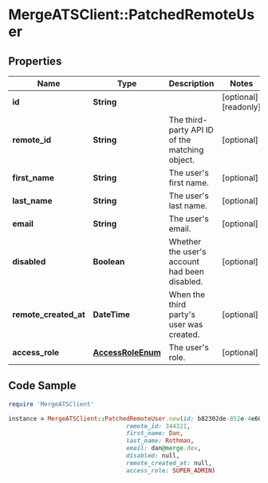 # MergeATSClient::PatchedRemoteUser

## Properties

Name | Type | Description | Notes
------------ | ------------- | ------------- | -------------
**id** | **String** |  | [optional] [readonly] 
**remote_id** | **String** | The third-party API ID of the matching object. | [optional] 
**first_name** | **String** | The user&#39;s first name. | [optional] 
**last_name** | **String** | The user&#39;s last name. | [optional] 
**email** | **String** | The user&#39;s email. | [optional] 
**disabled** | **Boolean** | Whether the user&#39;s account had been disabled. | [optional] 
**remote_created_at** | **DateTime** | When the third party&#39;s user was created. | [optional] 
**access_role** | [**AccessRoleEnum**](AccessRoleEnum.md) | The user&#39;s role. | [optional] 

## Code Sample

```ruby
require 'MergeATSClient'

instance = MergeATSClient::PatchedRemoteUser.new(id: b82302de-852e-4e60-b050-edf9da3b7c02,
                                 remote_id: 344321,
                                 first_name: Dan,
                                 last_name: Rothman,
                                 email: dan@merge.dev,
                                 disabled: null,
                                 remote_created_at: null,
                                 access_role: SUPER_ADMIN)
```


